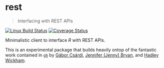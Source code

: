 


# rest

> Interfacing with REST APIs

[![Linux Build Status](https://travis-ci.org/coatless/rest.svg?branch=master)](https://travis-ci.org/coatless/rest)
[![Coverage Status](https://img.shields.io/codecov/c/github/coatless/rest/master.svg)](https://codecov.io/github/coatless/rest?branch=master)

Minimalistic client to interface _R_ with REST APIs.

This is an experimental package that builds heavily ontop of the fantastic work
contained in [`gh`](https://github.com/r-lib/gh) by 
[Gábor Csárdi](https://github.com/gaborcsardi),
[Jennifer (Jenny) Bryan](https://github.com/jennybc), and 
[Hadley Wickham](https://github.com/hadley).


